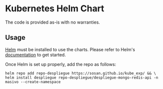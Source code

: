 # Kubernetes Helm Chart

The code is provided as-is with no warranties.

## Usage

[Helm](https://helm.sh) must be installed to use the charts.
Please refer to Helm's [documentation](https://helm.sh/docs/) to get started.

Once Helm is set up properly, add the repo as follows:

```console
helm repo add repo-despliegue https://sosan.github.io/kube_exp/ && \
helm install despliegue repo-despliegue/despliegue-mongo-redis-api -n masivo --create-namespace
```

